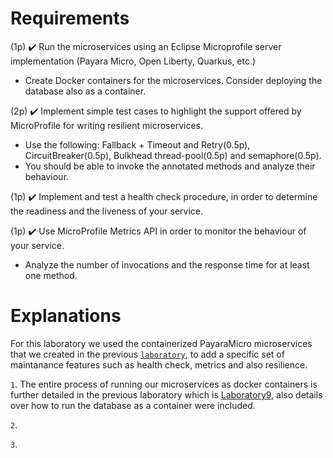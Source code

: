 
# **Requirements**

(1p) ✔️ Run the microservices using an Eclipse Microprofile server implementation (Payara Micro, Open Liberty, Quarkus, etc.)
- Create Docker containers for the microservices. Consider deploying the database also as a container.

(2p) ✔️ Implement simple test cases to highlight the support offered by MicroProfile for writing resilient microservices.
- Use the following: Fallback + Timeout and Retry(0.5p), CircuitBreaker(0.5p), Bulkhead thread-pool(0.5p) and semaphore(0.5p).
- You should be able to invoke the annotated methods and analyze their behaviour.

(1p) ✔️ Implement and test a health check procedure, in order to determine the readiness and the liveness of your service.

(1p) ✔️ Use MicroProfile Metrics API in order to monitor the behaviour of your service.
- Analyze the number of invocations and the response time for at least one method. 

# **Explanations**
 
 For this laboratory we used the containerized PayaraMicro microservices that we created in the previous [`laboratory`](https://github.com/IonitaCatalin/JavaTechnologies/tree/main/Labs9), to add a specific set of maintanance features such as health check, metrics and also resilience.

`1`. The entire process of running our microservices as docker containers is further detailed in the previous laboratory which is [Laboratory9](https://github.com/IonitaCatalin/JavaTechnologies/tree/main/Labs9), also details over how to run the database as a container were included. 

`2`.

`3`.
